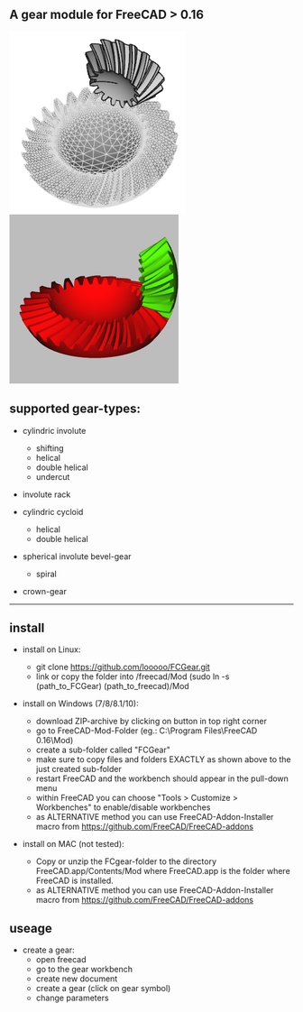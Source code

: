 A gear module for FreeCAD > 0.16
---------------------------

![gear](examples/spiral.png)
![gear1](examples/animated_spiral.gif)

## supported gear-types:
- cylindric involute
  - shifting
  - helical
  - double helical
  - undercut

- involute rack

- cylindric cycloid
  - helical
  - double helical

- spherical involute bevel-gear
  - spiral

- crown-gear

---------------------------

## install

* install on Linux:
  * git clone https://github.com/looooo/FCGear.git
  * link or copy the folder into /freecad/Mod (sudo ln -s (path_to_FCGear) (path_to_freecad)/Mod

* install on Windows (7/8/8.1/10):
  * download ZIP-archive by clicking on button in top right corner
  * go to FreeCAD-Mod-Folder (eg.: C:\Program Files\FreeCAD 0.16\Mod\)
  * create a sub-folder called "FCGear"
  * make sure to copy files and folders EXACTLY as shown above to the just created sub-folder
  * restart FreeCAD and the workbench should appear in the pull-down menu
  * within FreeCAD you can choose "Tools > Customize > Workbenches" to enable/disable workbenches
  * as ALTERNATIVE method you can use FreeCAD-Addon-Installer macro from https://github.com/FreeCAD/FreeCAD-addons

* install on MAC (not tested):
  * Copy or unzip the FCgear-folder to the directory FreeCAD.app/Contents/Mod where FreeCAD.app is the folder where FreeCAD is installed.
  * as ALTERNATIVE method you can use FreeCAD-Addon-Installer macro from https://github.com/FreeCAD/FreeCAD-addons

## useage

* create a gear:
  * open freecad
  * go to the gear workbench
  * create new document
  * create a gear (click on gear symbol)
  * change parameters
